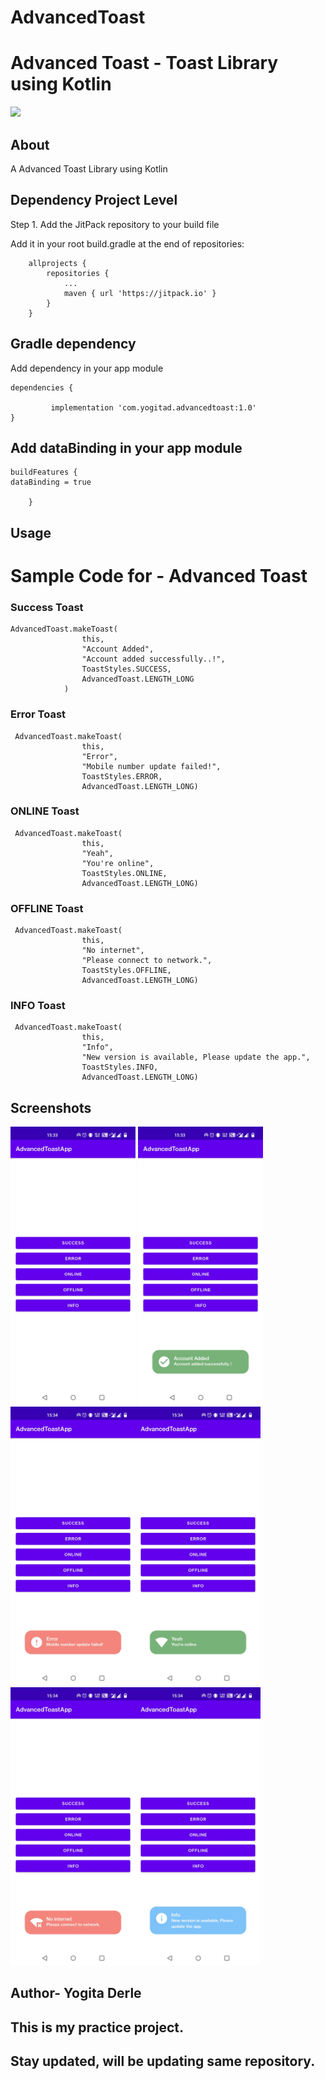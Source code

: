 # AdvancedToast

# Advanced Toast - Toast Library using Kotlin

[![](https://jitpack.io/v/derleyogita/AdvancedToast.svg)](https://jitpack.io/#derleyogita/AdvancedToast)

## About

A Advanced Toast Library using Kotlin

## Dependency Project Level

Step 1. Add the JitPack repository to your build file

Add it in your root build.gradle at the end of repositories:



```
	allprojects {
		repositories {
			...
			maven { url 'https://jitpack.io' }
		}
	}

```

## Gradle dependency

Add dependency in your app module

	dependencies {
	      
             implementation 'com.yogitad.advancedtoast:1.0'
	}

## Add dataBinding in your app module

```
buildFeatures {
dataBinding = true

    }
```


## Usage 

# Sample Code for - Advanced Toast 

### Success Toast

```                
AdvancedToast.makeToast(
                this,
                "Account Added",
                "Account added successfully..!",
                ToastStyles.SUCCESS,
                AdvancedToast.LENGTH_LONG
            )
```            
### Error Toast
```   
 AdvancedToast.makeToast(
                this,
                "Error",
                "Mobile number update failed!",
                ToastStyles.ERROR,
                AdvancedToast.LENGTH_LONG)
```
### ONLINE Toast
```   
 AdvancedToast.makeToast(
                this,
                "Yeah",
                "You're online",
                ToastStyles.ONLINE,
                AdvancedToast.LENGTH_LONG)
```
### OFFLINE Toast
```   
 AdvancedToast.makeToast(
                this,
                "No internet",
                "Please connect to network.",
                ToastStyles.OFFLINE,
                AdvancedToast.LENGTH_LONG)
```
### INFO Toast
```   
 AdvancedToast.makeToast(
                this,
                "Info",
                "New version is available, Please update the app.",
                ToastStyles.INFO,
                AdvancedToast.LENGTH_LONG)
```
## Screenshots

<img src="https://github.com/derleyogita/AdvancedToast/blob/master/app/src/main/res/drawable/homescreen.jpg" width="200"> <img src="https://github.com/derleyogita/AdvancedToast/blob/master/app/src/main/res/drawable/success.jpg" width="200"><img src="https://github.com/derleyogita/AdvancedToast/blob/master/app/src/main/res/drawable/error.jpg" width="200"><img src="https://github.com/derleyogita/AdvancedToast/blob/master/app/src/main/res/drawable/online.jpg" width="200"><img src="https://github.com/derleyogita/AdvancedToast/blob/master/app/src/main/res/drawable/offline.jpg" width="200"><img src="https://github.com/derleyogita/AdvancedToast/blob/master/app/src/main/res/drawable/infotoast.jpg" width="200">

## Author- Yogita Derle
## This is my practice project.
## Stay updated, will be updating same repository.

